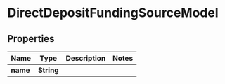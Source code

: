 
# DirectDepositFundingSourceModel

## Properties
Name | Type | Description | Notes
------------ | ------------- | ------------- | -------------
**name** | **String** |  | 



